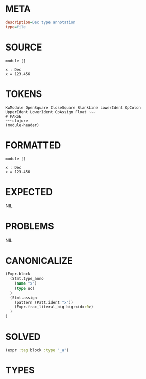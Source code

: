 # META
~~~ini
description=Dec type annotation
type=file
~~~
# SOURCE
~~~roc
module []

x : Dec
x = 123.456
~~~
# TOKENS
~~~text
KwModule OpenSquare CloseSquare BlankLine LowerIdent OpColon UpperIdent LowerIdent OpAssign Float ~~~
# PARSE
~~~clojure
(module-header)
~~~
# FORMATTED
~~~roc
module []

x : Dec
x = 123.456
~~~
# EXPECTED
NIL
# PROBLEMS
NIL
# CANONICALIZE
~~~clojure
(Expr.block
  (Stmt.type_anno
    (name "x")
    (type uc)
  )
  (Stmt.assign
    (pattern (Patt.ident "x"))
    (Expr.frac_literal_big big:<idx:0>)
  )
)
~~~
# SOLVED
~~~clojure
(expr :tag block :type "_a")
~~~
# TYPES
~~~roc
~~~
